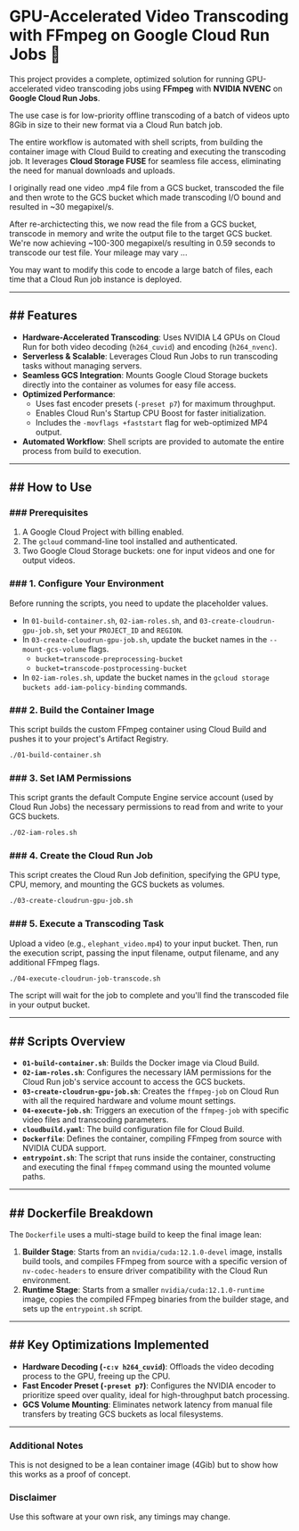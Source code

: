 # GPU-Accelerated Video Transcoding with FFmpeg on Google Cloud Run Jobs 🚀

This project provides a complete, optimized solution for running GPU-accelerated video transcoding jobs using
**FFmpeg** with **NVIDIA NVENC** on **Google Cloud Run Jobs**.

The use case is for low-priority offline transcoding of a batch of videos upto 8Gib in size to their new format via a Cloud Run batch job.

The entire workflow is automated with shell scripts, from building the container image with Cloud Build to creating and executing the transcoding job. It leverages **Cloud Storage FUSE** for seamless file access, eliminating the need for manual downloads and uploads.

I originally read one video .mp4 file from a GCS bucket, transcoded the file and then wrote to the GCS bucket which made transcoding I/O bound and
resulted in ~30 megapixel/s.

After re-archictecting this, we now read the file from a GCS bucket, transcode in memory and write the output file to the target GCS bucket.
We're now achieving ~100-300 megapixel/s resulting in 0.59 seconds to transcode our test file. Your mileage may vary ...

You may want to modify this code to encode a large batch of files, each time that a Cloud Run job instance is deployed.


---
## ## Features

- **Hardware-Accelerated Transcoding**: Uses NVIDIA L4 GPUs on Cloud Run for both video decoding (`h264_cuvid`) and encoding (`h264_nvenc`).
- **Serverless & Scalable**: Leverages Cloud Run Jobs to run transcoding tasks without managing servers.
- **Seamless GCS Integration**: Mounts Google Cloud Storage buckets directly into the container as volumes for easy file access.
- **Optimized Performance**:
  - Uses fast encoder presets (`-preset p7`) for maximum throughput.
  - Enables Cloud Run's Startup CPU Boost for faster initialization.
  - Includes the `-movflags +faststart` flag for web-optimized MP4 output.
- **Automated Workflow**: Shell scripts are provided to automate the entire process from build to execution.

---
## ## How to Use

### ### Prerequisites

1.  A Google Cloud Project with billing enabled.
2.  The `gcloud` command-line tool installed and authenticated.
3.  Two Google Cloud Storage buckets: one for input videos and one for output videos.

### ### 1. Configure Your Environment

Before running the scripts, you need to update the placeholder values.

-   In `01-build-container.sh`, `02-iam-roles.sh`, and `03-create-cloudrun-gpu-job.sh`, set your `PROJECT_ID` and `REGION`.
-   In `03-create-cloudrun-gpu-job.sh`, update the bucket names in the `--mount-gcs-volume` flags.
    -   `bucket=transcode-preprocessing-bucket`
    -   `bucket=transcode-postprocessing-bucket`
-   In `02-iam-roles.sh`, update the bucket names in the `gcloud storage buckets add-iam-policy-binding` commands.

### ### 2. Build the Container Image

This script builds the custom FFmpeg container using Cloud Build and pushes it to your project's Artifact Registry.

```bash
./01-build-container.sh
```

### ### 3. Set IAM Permissions

This script grants the default Compute Engine service account (used by Cloud Run Jobs) the necessary permissions to read from and write to your GCS buckets.

```bash
./02-iam-roles.sh
```

### ### 4. Create the Cloud Run Job

This script creates the Cloud Run Job definition, specifying the GPU type, CPU, memory, and mounting the GCS buckets as volumes.

```bash
./03-create-cloudrun-gpu-job.sh
```

### ### 5. Execute a Transcoding Task

Upload a video (e.g., `elephant_video.mp4`) to your input bucket. Then, run the execution script, passing the input filename, output filename, and any additional FFmpeg flags.

```bash
./04-execute-cloudrun-job-transcode.sh
```

The script will wait for the job to complete and you'll find the transcoded file in your output bucket.

---
## ## Scripts Overview

- **`01-build-container.sh`**: Builds the Docker image via Cloud Build.
- **`02-iam-roles.sh`**: Configures the necessary IAM permissions for the Cloud Run job's service account to access the GCS buckets.
- **`03-create-cloudrun-gpu-job.sh`**: Creates the `ffmpeg-job` on Cloud Run with all the required hardware and volume mount settings.
- **`04-execute-job.sh`**: Triggers an execution of the `ffmpeg-job` with specific video files and transcoding parameters.
- **`cloudbuild.yaml`**: The build configuration file for Cloud Build.
- **`Dockerfile`**: Defines the container, compiling FFmpeg from source with NVIDIA CUDA support.
- **`entrypoint.sh`**: The script that runs inside the container, constructing and executing the final `ffmpeg` command using the mounted volume paths.

---
## ## Dockerfile Breakdown

The `Dockerfile` uses a multi-stage build to keep the final image lean:

1.  **Builder Stage**: Starts from an `nvidia/cuda:12.1.0-devel` image, installs build tools, and compiles FFmpeg from source with a specific version of `nv-codec-headers` to ensure driver compatibility with the Cloud Run environment.
2.  **Runtime Stage**: Starts from a smaller `nvidia/cuda:12.1.0-runtime` image, copies the compiled FFmpeg binaries from the builder stage, and sets up the `entrypoint.sh` script.

---
## ## Key Optimizations Implemented

- **Hardware Decoding (`-c:v h264_cuvid`)**: Offloads the video decoding process to the GPU, freeing up the CPU.
- **Fast Encoder Preset (`-preset p7`)**: Configures the NVIDIA encoder to prioritize speed over quality, ideal for high-throughput batch processing.
- **GCS Volume Mounting**: Eliminates network latency from manual file transfers by treating GCS buckets as local filesystems.

----

### Additional Notes

This is not designed to be a lean container image (4Gib) but to show how this works as a proof of concept.


### Disclaimer

Use this software at your own risk, any timings may change.
